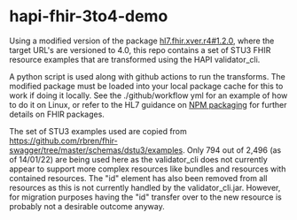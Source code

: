 # hapi-fhir-3to4-demo
Using a modified version of the package [hl7.fhir.xver.r4#1.2.0](http://fhir.org/packages/hl7.fhir.xver.r4/), where the target URL's are versioned to 4.0, this repo contains a set of STU3 FHIR resource examples that are transformed using the HAPI validator_cli.  

A python script is used along with github actions to run the transforms.  The modified package must be loaded into your local package cache for this to work if doing it locally.  See the ./github/workflow yml for an example of how to do it on Linux, or refer to the HL7 guidance on [NPM packaging](https://confluence.hl7.org/display/FHIR/NPM+Package+Specification) for further details on FHIR packages.    

The set of STU3 examples used are copied from https://github.com/rbren/fhir-swagger/tree/master/schemas/dstu3/examples.  Only 794 out of 2,496 (as of 14/01/22) are being used here as the validator_cli does not currently appear to support more complex resources like bundles and resources with contained resources.  The "id" element has also been removed from all resources as this is not currently handled by the validator_cli.jar.  However, for migration purposes having the "id" transfer over to the new resource is probably not a desirable outcome anyway.
